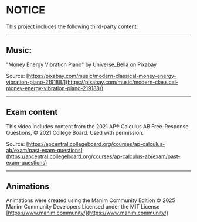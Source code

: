 # NOTICE

This project includes the following third-party content:

---

## Music:

"Money Energy Vibration Piano" by Universe_Bella on Pixabay

Source: [https://pixabay.com/music/modern-classical-money-energy-vibration-piano-219188/](https://pixabay.com/music/modern-classical-money-energy-vibration-piano-219188/)

---

## Exam content

This video includes content from the 2021 AP® Calculus AB Free-Response Questions,
© 2021 College Board. Used with permission.

Source: [https://apcentral.collegeboard.org/courses/ap-calculus-ab/exam/past-exam-questions](https://apcentral.collegeboard.org/courses/ap-calculus-ab/exam/past-exam-questions)

---

## Animations

Animations were created using the Manim Community Edition
© 2025 Manim Community Developers
Licensed under the MIT License
[https://www.manim.community/](https://www.manim.community/)
